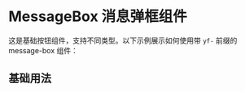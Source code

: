 # MessageBox 消息弹框组件

这是基础按钮组件，支持不同类型。以下示例展示如何使用带 `yf-` 前缀的 message-box 组件：

## 基础用法

<DemoBlock src="yf-message-box/basic" content="组件使用的基本使用" />


<script setup>
</script>

